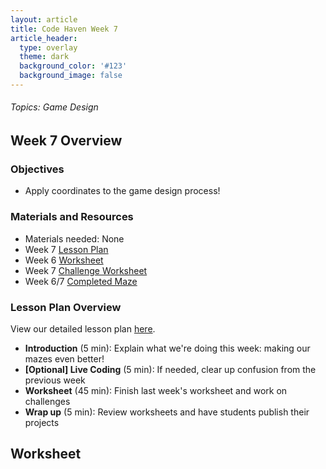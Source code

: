 ```yaml
---
layout: article
title: Code Haven Week 7
article_header:
  type: overlay
  theme: dark
  background_color: '#123'
  background_image: false
---
```

###### Topics: Game Design
<!--more-->

## Week 7 Overview
### Objectives 
- Apply coordinates to the game design process!

### Materials and Resources 
- Materials needed: None
- Week 7 [Lesson Plan](https://drive.google.com/open?id=1vrBSSUcQEfKuMjCRLQkwNAxEJSgIA_dXHJ4hsK75lvs)
- Week 6 [Worksheet](https://drive.google.com/open?id=11Th9ErVbP9gbHyC6OwwKvOUkQIhpCV53K1CBYJ8pono)
- Week 7 [Challenge Worksheet](https://drive.google.com/open?id=1O6jnFuYKs2M4crQCivFpE4_rtN_PewQkXjsmrcdp3cY)
- Week 6/7 [Completed Maze](https://scratch.mit.edu/projects/379997943/)

### Lesson Plan Overview
View our detailed lesson plan [here](https://drive.google.com/open?id=1vrBSSUcQEfKuMjCRLQkwNAxEJSgIA_dXHJ4hsK75lvs).
- **Introduction** (5 min): Explain what we're doing this week: making our mazes even better!
- **\[Optional\] Live Coding** (5 min): If needed, clear up confusion from the previous week
- **Worksheet** (45 min): Finish last week's worksheet and work on challenges
- **Wrap up** (5 min): Review worksheets and have students publish their projects

## Worksheet